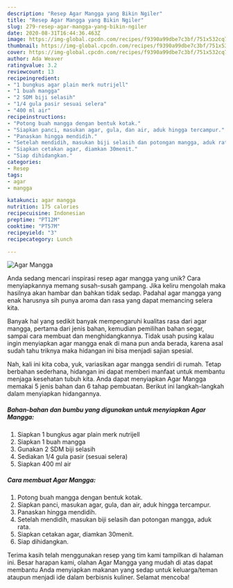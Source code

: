 ```yaml
---
description: "Resep Agar Mangga yang Bikin Ngiler"
title: "Resep Agar Mangga yang Bikin Ngiler"
slug: 279-resep-agar-mangga-yang-bikin-ngiler
date: 2020-08-31T16:44:36.463Z
image: https://img-global.cpcdn.com/recipes/f9390a99dbe7c3bf/751x532cq70/agar-mangga-foto-resep-utama.jpg
thumbnail: https://img-global.cpcdn.com/recipes/f9390a99dbe7c3bf/751x532cq70/agar-mangga-foto-resep-utama.jpg
cover: https://img-global.cpcdn.com/recipes/f9390a99dbe7c3bf/751x532cq70/agar-mangga-foto-resep-utama.jpg
author: Ada Weaver
ratingvalue: 3.2
reviewcount: 13
recipeingredient:
- "1 bungkus agar plain merk nutrijell"
- "1 buah mangga"
- "2 SDM biji selasih"
- "1/4 gula pasir sesuai selera"
- "400 ml air"
recipeinstructions:
- "Potong buah mangga dengan bentuk kotak."
- "Siapkan panci, masukan agar, gula, dan air, aduk hingga tercampur."
- "Panaskan hingga mendidih."
- "Setelah mendidih, masukan biji selasih dan potongan mangga, aduk rata."
- "Siapkan cetakan agar, diamkan 30menit."
- "Siap dihidangkan."
categories:
- Resep
tags:
- agar
- mangga

katakunci: agar mangga 
nutrition: 175 calories
recipecuisine: Indonesian
preptime: "PT12M"
cooktime: "PT57M"
recipeyield: "3"
recipecategory: Lunch

---
```



![Agar Mangga](https://img-global.cpcdn.com/recipes/f9390a99dbe7c3bf/751x532cq70/agar-mangga-foto-resep-utama.jpg)

Anda sedang mencari inspirasi resep agar mangga yang unik? Cara menyiapkannya memang susah-susah gampang. Jika keliru mengolah maka hasilnya akan hambar dan bahkan tidak sedap. Padahal agar mangga yang enak harusnya sih punya aroma dan rasa yang dapat memancing selera kita.

Banyak hal yang sedikit banyak mempengaruhi kualitas rasa dari agar mangga, pertama dari jenis bahan, kemudian pemilihan bahan segar, sampai cara membuat dan menghidangkannya. Tidak usah pusing kalau ingin menyiapkan agar mangga enak di mana pun anda berada, karena asal sudah tahu triknya maka hidangan ini bisa menjadi sajian spesial.




Nah, kali ini kita coba, yuk, variasikan agar mangga sendiri di rumah. Tetap berbahan sederhana, hidangan ini dapat memberi manfaat untuk membantu menjaga kesehatan tubuh kita. Anda dapat menyiapkan Agar Mangga memakai 5 jenis bahan dan 6 tahap pembuatan. Berikut ini langkah-langkah dalam menyiapkan hidangannya.

<!--inarticleads1-->

##### Bahan-bahan dan bumbu yang digunakan untuk menyiapkan Agar Mangga:

1. Siapkan 1 bungkus agar plain merk nutrijell
1. Siapkan 1 buah mangga
1. Gunakan 2 SDM biji selasih
1. Sediakan 1/4 gula pasir (sesuai selera)
1. Siapkan 400 ml air




<!--inarticleads2-->

##### Cara membuat Agar Mangga:

1. Potong buah mangga dengan bentuk kotak.
1. Siapkan panci, masukan agar, gula, dan air, aduk hingga tercampur.
1. Panaskan hingga mendidih.
1. Setelah mendidih, masukan biji selasih dan potongan mangga, aduk rata.
1. Siapkan cetakan agar, diamkan 30menit.
1. Siap dihidangkan.




Terima kasih telah menggunakan resep yang tim kami tampilkan di halaman ini. Besar harapan kami, olahan Agar Mangga yang mudah di atas dapat membantu Anda menyiapkan makanan yang sedap untuk keluarga/teman ataupun menjadi ide dalam berbisnis kuliner. Selamat mencoba!
